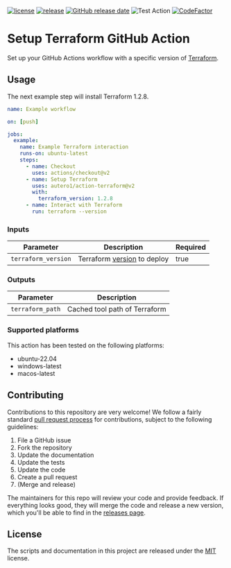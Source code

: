 [![license](https://img.shields.io/github/license/autero1/action-terraform)](https://github.com/autero1/action-terraform/blob/master/LICENSE)
[![release](https://img.shields.io/github/release/autero1/action-terraform)](https://github.com/autero1/action-terraform/releases/latest)
[![GitHub release date](https://img.shields.io/github/release-date/autero1/action-terraform.svg)](https://github.com/autero1/action-terraform/releases)
![Test Action](https://github.com/autero1/action-terraform/workflows/Test%20Action/badge.svg?branch=master&event=push)
[![CodeFactor](https://www.codefactor.io/repository/github/autero1/action-terraform/badge)](https://www.codefactor.io/repository/github/autero1/action-terraform)

# Setup Terraform GitHub Action

Set up your GitHub Actions workflow with a specific version of [Terraform](https://www.terraform.io/).

## Usage

The next example step will install Terraform 1.2.8.

```yaml
name: Example workflow

on: [push]

jobs:
  example:
    name: Example Terraform interaction
    runs-on: ubuntu-latest
    steps:
      - name: Checkout
        uses: actions/checkout@v2
      - name: Setup Terraform
        uses: autero1/action-terraform@v2
        with:
          terraform_version: 1.2.8
      - name: Interact with Terraform
        run: terraform --version
```

### Inputs

| Parameter | Description | Required |
| --------- | ----------- | -------- |
| `terraform_version` | Terraform [version](https://releases.hashicorp.com/terraform/) to deploy | true |

### Outputs

| Parameter | Description |
| --------- | ----------- |
| `terraform_path` | Cached tool path of Terraform |

### Supported platforms

This action has been tested on the following platforms:

* ubuntu-22.04
* windows-latest
* macos-latest


## Contributing

Contributions to this repository are very welcome! We follow a fairly standard [pull request process](
https://help.github.com/articles/about-pull-requests/) for contributions, subject to the following guidelines:

1. File a GitHub issue
1. Fork the repository
1. Update the documentation
1. Update the tests
1. Update the code
1. Create a pull request
1. (Merge and release)

The maintainers for this repo will review your code and provide feedback. If everything looks good, they will merge the
code and release a new version, which you'll be able to find in the [releases page](../../releases).

## License

The scripts and documentation in this project are released under the [MIT](./LICENSE) license.
